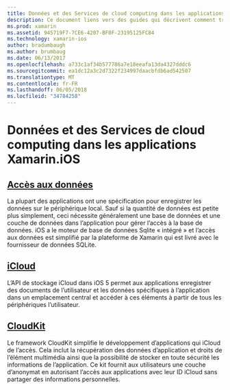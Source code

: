 ```yaml
---
title: Données et des Services de cloud computing dans les applications Xamarin.iOS
description: Ce document liens vers des guides qui décrivent comment travailler avec des données locales, iCloud et CloudKit dans une application Xamarin.iOS.
ms.prod: xamarin
ms.assetid: 945719F7-7CE6-4207-BF0F-23195125FC84
ms.technology: xamarin-ios
author: bradumbaugh
ms.author: brumbaug
ms.date: 06/13/2017
ms.openlocfilehash: a733c1af34b577786a7e18eeafa13da4327dddc6
ms.sourcegitcommit: ea1dc12a3c2d7322f234997daacbfdb6ad542507
ms.translationtype: MT
ms.contentlocale: fr-FR
ms.lasthandoff: 06/05/2018
ms.locfileid: "34784258"
---
```

# <a name="data-and-cloud-services-in-xamarinios-apps"></a>Données et des Services de cloud computing dans les applications Xamarin.iOS

##  <a name="data-accessiosdata-clouddataindexmd"></a>[Accès aux données](~/ios/data-cloud/data/index.md)

La plupart des applications ont une spécification pour enregistrer les données sur le périphérique local. Sauf si la quantité de données est petite plus simplement, ceci nécessite généralement une base de données et une couche de données dans l’application pour gérer l’accès à la base de données. iOS a le moteur de base de données Sqlite « intégré » et l’accès aux données est simplifié par la plateforme de Xamarin qui est livré avec le fournisseur de données SQLite.

##  <a name="icloudiosdata-cloudintroduction-to-icloudmd"></a>[iCloud](~/ios/data-cloud/introduction-to-icloud.md)

L’API de stockage iCloud dans iOS 5 permet aux applications enregistrer des documents de l’utilisateur et les données spécifiques à l’application dans un emplacement central et accéder à ces éléments à partir de tous les périphériques l’utilisateur.

##  <a name="cloudkitiosdata-cloudintro-to-cloudkitmd"></a>[CloudKit](~/ios/data-cloud/intro-to-cloudkit.md)

Le framework CloudKit simplifie le développement d’applications qui iCloud de l’accès. Cela inclut la récupération des données d’application et droits de l’élément multimédia ainsi que la possibilité de stocker en toute sécurité les informations de l’application. Ce kit fournit aux utilisateurs une couche d’anonymat en autorisant l’accès aux applications avec leur ID iCloud sans partager des informations personnelles.